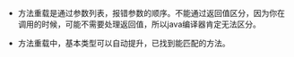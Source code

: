 - 方法重载是通过参数列表，报错参数的顺序。不能通过返回值区分，因为你在调用的时候，可能不需要处理返回值，所以java编译器肯定无法区分。

- 方法重载中，基本类型可以自动提升，已找到能匹配的方法。